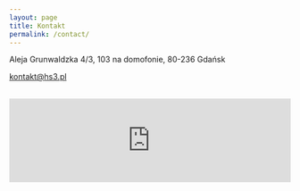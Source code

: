 ```yaml
---
layout: page
title: Kontakt
permalink: /contact/
---
```


<p class="contact-p">Aleja Grunwaldzka 4/3, 103 na domofonie, 80-236 Gdańsk</p>
<p class="contact-p"><a href="mailto:kontakt@hs3.pl?Subject=Strona%20HS3%20kontakt"><span class="grey">kontakt</span>@<span class="grey">hs3.pl</span></a></p>
<!-- <p class="contact-p"><a href="irc://irc.freenode.net/#hs3"><span class="grey">irc: freenode.net/</span>#hs3</a></a></p> -->

<br>
<iframe width="100%" height="auto" frameborder="0" style="border:0"
src="https://www.google.com/maps/embed/v1/place?q=place_id:ChIJcWbS8pl0_UYROU9oKA4Ov5M&key=AIzaSyAJ4M1JUB601eAnZ7HvxjrQAh94ARP-LcY" allowfullscreen></iframe>
